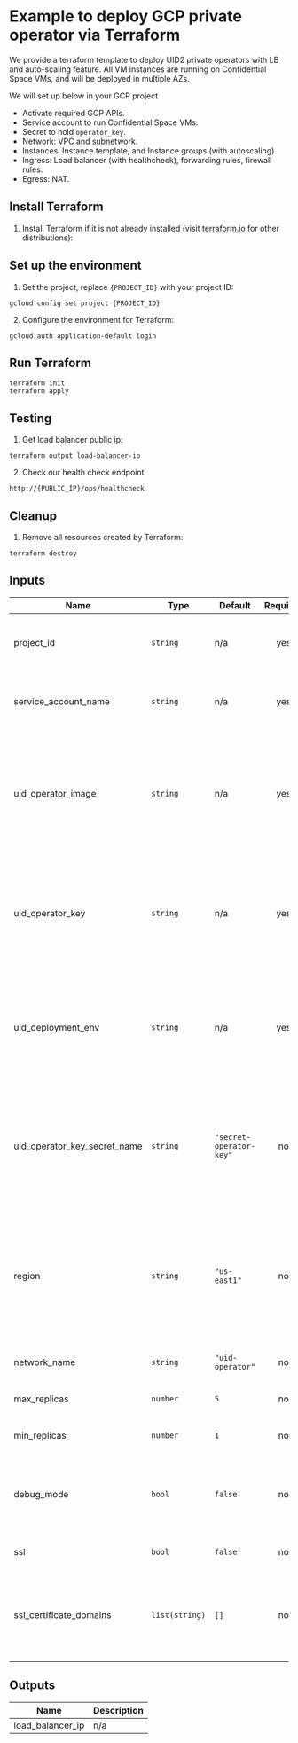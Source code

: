 # Example to deploy GCP private operator via Terraform

We provide a terraform template to deploy UID2 private operators with LB and auto-scaling feature. All VM instances are
running on Confidential Space VMs, and will be deployed in multiple AZs.

We will set up below in your GCP project
- Activate required GCP APIs.
- Service account to run Confidential Space VMs.
- Secret to hold `operator_key`.
- Network: VPC and subnetwork.
- Instances: Instance template, and Instance groups (with autoscaling)
- Ingress: Load balancer (with healthcheck), forwarding rules, firewall rules.
- Egress: NAT.

## Install Terraform

1. Install Terraform if it is not already installed (visit [terraform.io](https://terraform.io) for other
   distributions):

## Set up the environment

1. Set the project, replace `{PROJECT_ID}` with your project ID:

```
gcloud config set project {PROJECT_ID}
```

2. Configure the environment for Terraform:

```
gcloud auth application-default login
```

## Run Terraform

```
terraform init
terraform apply
```

## Testing

1. Get load balancer public ip:

```
terraform output load-balancer-ip
```

2. Check our health check endpoint

```
http://{PUBLIC_IP}/ops/healthcheck
```

## Cleanup

1. Remove all resources created by Terraform:

```
terraform destroy
```

## Inputs

| Name                         | Type           | Default                 | Required | Description                                                                                                                                                                                                                                                                                                                           |
|------------------------------|----------------|-------------------------|:--------:|---------------------------------------------------------------------------------------------------------------------------------------------------------------------------------------------------------------------------------------------------------------------------------------------------------------------------------------|
| project_id                   | `string`       | n/a                     |   yes    | The ID of the GCP project that you want the UID2 Operator to run in; for example, `UID2-Operator-Production`.                                                                                                                                                                                                                         |
| service_account_name         | `string`       | n/a                     |   yes    | The name of the service account that you want to use for your UID2 Operator instance in GCP Confidential Space.                                                                                                                                                                                                                       |
| uid_operator_image           | `string`       | n/a                     |   yes    | The Docker image URL for the UID2 Private Operator for GCP, used in configuration, which you received as part of UID2 Operator Account Setup. For example: `us-docker.pkg.dev/uid2-prod-project/iabtechlab/uid2-operator@sha256:{IMAGE_SHA}`                                                                                          |
| uid_operator_key             | `string`       | n/a                     |   yes    | The UID2 operator key, which you received as part of UID2 Operator Account Setup. <br> Note: only required during first time provision. You could leave it as empty string later if you don't want to update secret value.                                                                                                            |
| uid_deployment_env           | `string`       | n/a                     |   yes    | Valid values: `integ` for integration environment, `prod` for production environment. <br> Machine type is determined by the deployment environment: `integ` uses `n2d-standard-2` and prod uses `n2d-standard-16`.                                                                                                                   |
| uid_operator_key_secret_name | `string`       | `"secret-operator-key"` |    no    | The name that you specify for your operator key secret. The Terraform template creates a secret in the GCP Secret Manager to hold the `uid_operator_key` value. You can define the name; for example, `uid2-operator-operator-key-secret-integ`.                                                                                      |
| region                       | `string`       | `"us-east1"`            |    no    | The region that you want to deploy to. For a list of valid regions, see [Available regions and zones](https://cloud.google.com/compute/docs/regions-zones#available) in the Google Cloud documentation. <br>NOTE: The UID2 Private Operator implementation for GCP Confidential Space is not supported in these areas: Europe, China. |
| network_name                 | `string`       | `"uid-operator"`        |    no    | The VPC resource name (also used for rules/ instance tags).                                                                                                                                                                                                                                                                           |
| max_replicas                 | `number`       | `5`                     |    no    | Indicates the minimum number of replicas you want to deploy.                                                                                                                                                                                                                                                                          |
| min_replicas                 | `number`       | `1`                     |    no    | Indicates the maximum number of replicas you want to deploy.                                                                                                                                                                                                                                                                          |
| debug_mode                   | `bool`         | `false`                 |    no    | Do not set to true unless you are working with the UID2 team to debug an issue. In any other circumstances, if you set this flag to true, attestation will fail.                                                                                                                                                                      |
| ssl                          | `bool`         | `false`                 |    no    | Set to true to enable SSL support, requires variable `ssl_certificate_domains`                                                                                                                                                                                                                                                        |
| ssl_certificate_domains      | `list(string)` | `[]`                    |    no    | A comma-delimited list of the target domains for this certificate, equires `ssl` to be set to `true`. <br> Note: you need to update your DNS record to point to load balancer's IP address                                                                                                                                            |


## Outputs

| Name             | Description |
|------------------|-------------|
| load_balancer_ip | n/a         |
